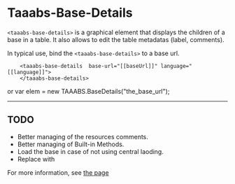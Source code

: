 # Taaabs-Base-Details

`<taaabs-base-details>` is a graphical element that displays the children of a base in a table.
It also allows to edit the table metadatas (label, comments).

In typical use, bind the `<taaabs-base-details>` to a base url.

        <taaabs-base-details  base-url="[[baseUrl]]" language="[[language]]">
        </taaabs-base-details>

or
        var elem = new TAAABS.BaseDetails("the_base_url");

----

## TODO

  - Better managing of the resources comments.
  - Better managing of Built-in Methods.
  - Load the base in case of not using central laoding.
  - Replace <iron-autogrow-textarea> with <paper-textarea>

For more information, see [the <taaabs-base-details> page](https://taaabselements.github.io/#/components/detail/taaabs-base-details)
